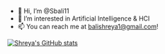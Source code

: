 - 👋 Hi, I’m @Sbali11
- 👀 I’m interested in Artificial Intelligence & HCI 
- 📫 You can reach me at balishreya1@gmail.com!

<!---
Sbali11/Sbali11 is a ✨ special ✨ repository because its `README.md` (this file) appears on your GitHub profile.
You can click the Preview link to take a look at your changes.
--->


[![Shreya's GitHub stats](https://github-readme-stats.vercel.app/api?username=Sbali11&count_private=true)](https://github.com/anuraghazra/github-readme-stats)
